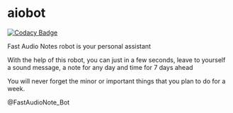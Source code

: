# aiobot

[![Codacy Badge](https://api.codacy.com/project/badge/Grade/956f89040c5b4c05a2d6ee4b094b5482)](https://app.codacy.com/app/vstasn/aiobot?utm_source=github.com&utm_medium=referral&utm_content=vstasn/aiobot&utm_campaign=Badge_Grade_Dashboard)

Fast Audio Notes robot is your personal assistant

With the help of this robot, you can just in a few seconds, leave to yourself a sound message, a note for any day and time for 7 days ahead

You will never forget the minor or important things that you plan to do for a week.

@FastAudioNote_Bot
